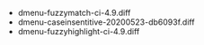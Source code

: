 * dmenu-fuzzymatch-ci-4.9.diff
* dmenu-caseinsentitive-20200523-db6093f.diff
* dmenu-fuzzyhighlight-ci-4.9.diff
